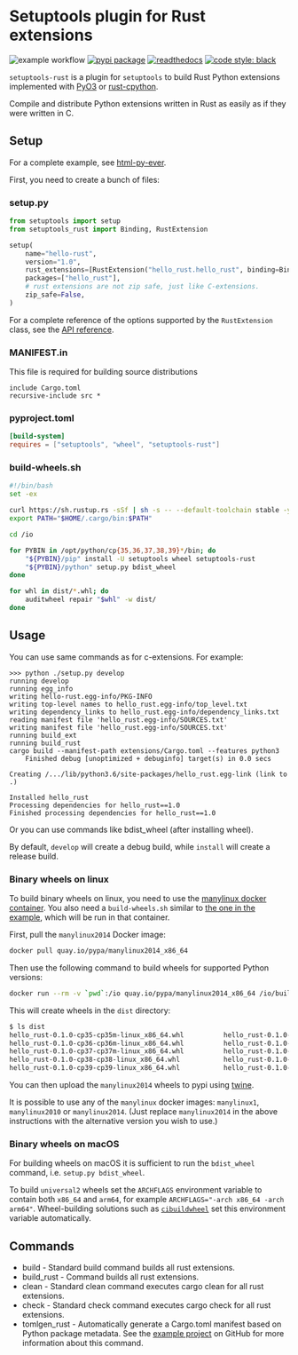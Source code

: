 # Setuptools plugin for Rust extensions

![example workflow](https://github.com/PyO3/setuptools-rust/actions/workflows/ci.yml/badge.svg)
[![pypi package](https://badge.fury.io/py/setuptools-rust.svg)](https://badge.fury.io/py/setuptools-rust)
[![readthedocs](https://readthedocs.org/projects/pip/badge/)](https://setuptools-rust.readthedocs.io/en/latest/)
[![code style: black](https://img.shields.io/badge/code%20style-black-000000.svg)](https://github.com/ambv/black)

`setuptools-rust` is a plugin for `setuptools` to build Rust Python extensions implemented with [PyO3](https://github.com/PyO3/pyo3) or [rust-cpython](https://github.com/dgrunwald/rust-cpython).

Compile and distribute Python extensions written in Rust as easily as if
they were written in C.

## Setup

For a complete example, see
[html-py-ever](https://github.com/PyO3/setuptools-rust/tree/master/examples/html-py-ever).

First, you need to create a bunch of files:

### setup.py

```python
from setuptools import setup
from setuptools_rust import Binding, RustExtension

setup(
    name="hello-rust",
    version="1.0",
    rust_extensions=[RustExtension("hello_rust.hello_rust", binding=Binding.PyO3)],
    packages=["hello_rust"],
    # rust extensions are not zip safe, just like C-extensions.
    zip_safe=False,
)
```

For a complete reference of the options supported by the `RustExtension` class, see the
[API reference](https://setuptools-rust.readthedocs.io/en/latest/reference.html).

### MANIFEST.in

This file is required for building source distributions

```text
include Cargo.toml
recursive-include src *
```

### pyproject.toml

```toml
[build-system]
requires = ["setuptools", "wheel", "setuptools-rust"]
```

### build-wheels.sh

```bash
#!/bin/bash
set -ex

curl https://sh.rustup.rs -sSf | sh -s -- --default-toolchain stable -y
export PATH="$HOME/.cargo/bin:$PATH"

cd /io

for PYBIN in /opt/python/cp{35,36,37,38,39}*/bin; do
    "${PYBIN}/pip" install -U setuptools wheel setuptools-rust
    "${PYBIN}/python" setup.py bdist_wheel
done

for whl in dist/*.whl; do
    auditwheel repair "$whl" -w dist/
done
```

## Usage

You can use same commands as for c-extensions. For example:

```
>>> python ./setup.py develop
running develop
running egg_info
writing hello-rust.egg-info/PKG-INFO
writing top-level names to hello_rust.egg-info/top_level.txt
writing dependency_links to hello_rust.egg-info/dependency_links.txt
reading manifest file 'hello_rust.egg-info/SOURCES.txt'
writing manifest file 'hello_rust.egg-info/SOURCES.txt'
running build_ext
running build_rust
cargo build --manifest-path extensions/Cargo.toml --features python3
    Finished debug [unoptimized + debuginfo] target(s) in 0.0 secs

Creating /.../lib/python3.6/site-packages/hello_rust.egg-link (link to .)

Installed hello_rust
Processing dependencies for hello_rust==1.0
Finished processing dependencies for hello_rust==1.0
```

Or you can use commands like bdist_wheel (after installing wheel).

By default, `develop` will create a debug build, while `install` will create a release build.

### Binary wheels on linux

To build binary wheels on linux, you need to use the [manylinux docker container](https://github.com/pypa/manylinux). You also need a `build-wheels.sh` similar to [the one in the example](https://github.com/PyO3/setuptools-rust/blob/master/html-py-ever/build-wheels.sh), which will be run in that container.

First, pull the `manylinux2014` Docker image:

```bash
docker pull quay.io/pypa/manylinux2014_x86_64
```

Then use the following command to build wheels for supported Python versions:

```bash
docker run --rm -v `pwd`:/io quay.io/pypa/manylinux2014_x86_64 /io/build-wheels.sh
```

This will create wheels in the `dist` directory:

```bash
$ ls dist
hello_rust-0.1.0-cp35-cp35m-linux_x86_64.whl          hello_rust-0.1.0-cp35-cp35m-manylinux2014_x86_64.whl
hello_rust-0.1.0-cp36-cp36m-linux_x86_64.whl          hello_rust-0.1.0-cp36-cp36m-manylinux2014_x86_64.whl
hello_rust-0.1.0-cp37-cp37m-linux_x86_64.whl          hello_rust-0.1.0-cp37-cp37m-manylinux2014_x86_64.whl
hello_rust-0.1.0-cp38-cp38-linux_x86_64.whl           hello_rust-0.1.0-cp38-cp38-manylinux2014_x86_64.whl
hello_rust-0.1.0-cp39-cp39-linux_x86_64.whl           hello_rust-0.1.0-cp39-cp39-manylinux2014_x86_64.whl
```

You can then upload the `manylinux2014` wheels to pypi using [twine](https://github.com/pypa/twine).

It is possible to use any of the `manylinux` docker images: `manylinux1`, `manylinux2010` or `manylinux2014`. (Just replace `manylinux2014` in the above instructions with the alternative version you wish to use.)

### Binary wheels on macOS

For building wheels on macOS it is sufficient to run the `bdist_wheel` command, i.e. `setup.py bdist_wheel`.

To build `universal2` wheels set the `ARCHFLAGS` environment variable to contain both `x86_64` and `arm64`, for example `ARCHFLAGS="-arch x86_64 -arch arm64"`. Wheel-building solutions such as [`cibuildwheel`](https://github.com/joerick/cibuildwheel) set this environment variable automatically.

## Commands

  - build - Standard build command builds all rust extensions.
  - build\_rust - Command builds all rust extensions.
  - clean - Standard clean command executes cargo clean for all rust
    extensions.
  - check - Standard check command executes cargo check for all rust
    extensions.
  - tomlgen\_rust - Automatically generate a Cargo.toml manifest based
    on Python package metadata. See the [example
    project](https://github.com/PyO3/setuptools-rust/tree/master/examples/tomlgen)
    on GitHub for more information about this command.
